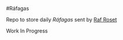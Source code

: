 #Ráfagas

Repo to store daily _Ráfagas_ sent by [Raf Roset](http://twitter.com/geoinquiets)

Work In Progress
